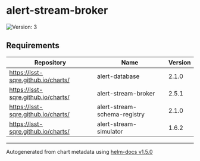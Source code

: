 # alert-stream-broker

![Version: 3](https://img.shields.io/badge/Version-3-informational?style=flat-square)

## Requirements

| Repository | Name | Version |
|------------|------|---------|
| https://lsst-sqre.github.io/charts/ | alert-database | 2.1.0 |
| https://lsst-sqre.github.io/charts/ | alert-stream-broker | 2.5.1 |
| https://lsst-sqre.github.io/charts/ | alert-stream-schema-registry | 2.1.0 |
| https://lsst-sqre.github.io/charts/ | alert-stream-simulator | 1.6.2 |

----------------------------------------------
Autogenerated from chart metadata using [helm-docs v1.5.0](https://github.com/norwoodj/helm-docs/releases/v1.5.0)
